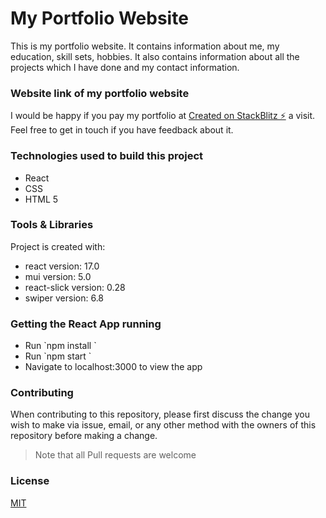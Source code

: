 # My Portfolio Website

This is my portfolio website. It contains information about me, my education, skill sets, hobbies. It also contains information about all the projects which I have done and my contact information.

### Website link of my portfolio website

I would be happy if you pay my portfolio at [Created on StackBlitz ⚡️](https://react-my-portfolio.stackblitz.io) a visit. Feel free to get in touch if you have feedback about it.

### Technologies used to build this project

<ul>
  <li>React</li>
  <li>CSS</li>
  <li>HTML 5</li>
 </ul>
  
### Tools & Libraries  

Project is created with:

* react version: 17.0
* mui version: 5.0
* react-slick version: 0.28
* swiper version: 6.8

### Getting the React App running

<ul>
  <li>Run  `npm install ` </li>
  <li>Run `npm start ` </li>
  <li>Navigate to <a>localhost:3000</a> to view the app</li>
  </ul>

### Contributing

When contributing to this repository, please first discuss the change you wish to make via issue, email, or any other method with the owners of this repository before making a change.

>Note that all Pull requests are welcome

### License

[MIT](https://choosealicense.com/licenses/mit/)
